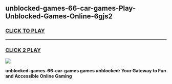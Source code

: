 
## unblocked-games-66-car-games-Play-Unblocked-Games-Online-6gjs2
<h3>
<a href="https://premium76.site?title=unblocked-games-66-car-games&ref=24A">CLICK TO PLAY</a></h3>
<hr>

<h3>
<a href="https://premium76.site?title=unblocked-games-66-car-games&ref=24A">CLICK 2 PLAY</a>
  
</h3>

<a href="https://premium76.site?title=unblocked-games-66-car-games&ref=24A"><img src="https://clearcache.store/games.png"></a>


**unblocked-games-66-car-games games unblocked: Your Gateway to Fun and Accessible Online Gaming**
